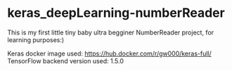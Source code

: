 # keras_deepLearning-numberReader
This is my first little tiny baby ultra begginer NumberReader project, for learning purposes:)

Keras docker image used:            https://hub.docker.com/r/gw000/keras-full/
TensorFlow backend version used:    1.5.0

